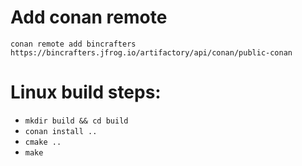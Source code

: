 # Add conan remote
`conan remote add bincrafters https://bincrafters.jfrog.io/artifactory/api/conan/public-conan`

# Linux build steps:

- `mkdir build && cd build`
- `conan install ..`
- `cmake ..`
- `make`
